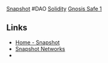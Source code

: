 [Snapshot](https://snapshot.org/#/) #DAO [Solidity](../../../../Software/List/Solidity.md) [Gnosis Safe 1](../../../../Software/List/Gnosis%20Safe%201.md)

## Links

* [Home - Snapshot](https://docs.snapshot.org/)
* [Snapshot Networks](https://snapshot.org/#/networks)
* 
